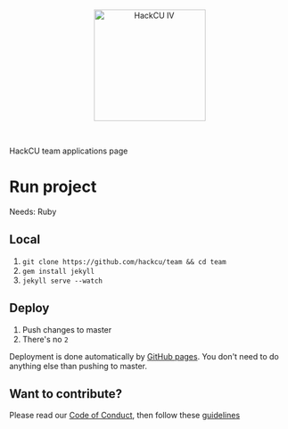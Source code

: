 
<br>
<p align="center">
  <img alt="HackCU IV" src="https://github.com/HackCU/HackCU/blob/master/img/hackcu_black.png" width="200"/>
</p>
<br>

HackCU team applications page

# Run project

Needs: Ruby

## Local 

1. `git clone https://github.com/hackcu/team && cd team`
2. `gem install jekyll`
3. `jekyll serve --watch`

## Deploy

1. Push changes to master
2. There's no `2`

Deployment is done automatically by [GitHub pages](https://pages.github.com/). You don't need to do anything else than pushing to master.

## Want to contribute?

Please read our [Code of Conduct](.github/CODE_OF_CONDUCT.md), then follow these [guidelines](.github/CONTRIBUTING.md)
